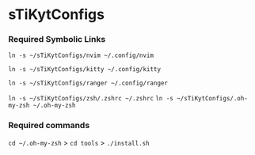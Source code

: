 # sTiKytConfigs

### Required Symbolic Links

`ln -s ~/sTiKytConfigs/nvim ~/.config/nvim`

`ln -s ~/sTiKytConfigs/kitty ~/.config/kitty`

`ln -s ~/sTiKytConfigs/ranger ~/.config/ranger`

`ln -s ~/sTiKytConfigs/zsh/.zshrc ~/.zshrc`
`ln -s ~/sTiKytConfigs/.oh-my-zsh ~/.oh-my-zsh`

### Required commands

`cd ~/.oh-my-zsh` > `cd tools` > `./install.sh`
